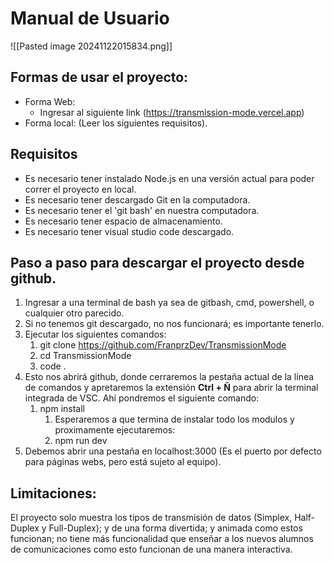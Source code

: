 # Manual de Usuario
![[Pasted image 20241122015834.png]]
## Formas de usar el proyecto:
- Forma Web: 
	- Ingresar al siguiente link (https://transmission-mode.vercel.app)
- Forma local: (Leer los siguientes requisitos).
## Requisitos
- Es necesario tener instalado Node.js en una versión actual para poder correr el proyecto en local.
- Es necesario tener descargado Git en la computadora.
- Es necesario tener el 'git bash' en nuestra computadora.
- Es necesario tener espacio de almacenamiento.
- Es necesario tener visual studio code descargado.

## Paso a paso para descargar el proyecto desde github.
1) Ingresar a una terminal de bash ya sea de gitbash, cmd, powershell, o cualquier otro parecido.
2) Si no tenemos git descargado, no nos funcionará; es importante tenerlo.
3) Ejecutar los siguientes comandos:
	1) git clone https://github.com/FranprzDev/TransmissionMode
	2) cd TransmissionMode
	3) code .
4) Esto nos abrirá github, donde cerraremos la pestaña actual de la línea de comandos y apretaremos la extensión **Ctrl + Ñ** para abrir la terminal integrada de VSC. Ahí pondremos el siguiente comando:
	1) npm install
		1) Esperaremos a que termina de instalar todo los modulos y proximamente ejecutaremos:
		2) npm run dev
5) Debemos abrir una pestaña en localhost:3000 (Es el puerto por defecto para páginas webs, pero está sujeto al equipo).

## Limitaciones:

El proyecto solo muestra los tipos de transmisión de datos (Simplex, Half-Duplex y Full-Duplex); y de una forma divertida; y animada como estos funcionan; no tiene más funcionalidad que enseñar a los nuevos alumnos de comunicaciones como esto funcionan de una manera interactiva.